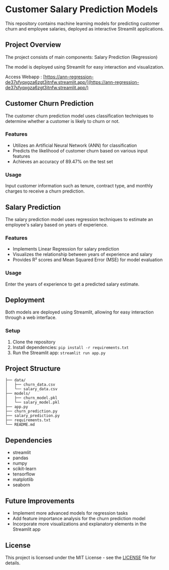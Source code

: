 
# Customer Salary Prediction Models

This repository contains machine learning models for predicting customer churn and employee salaries, deployed as interactive Streamlit applications.

## Project Overview

The project consists of main components:
 Salary Prediction (Regression)

The model is deployed using Streamlit for easy interaction and visualization.

Access Webapp : [https://ann-regression-de37sfyqxgza6zgt3itnfw.streamlit.app/](https://ann-regression-de37sfyqxgza6zgt3itnfw.streamlit.app/)

## Customer Churn Prediction

The customer churn prediction model uses classification techniques to determine whether a customer is likely to churn or not.

### Features

- Utilizes an Artificial Neural Network (ANN) for classification
- Predicts the likelihood of customer churn based on various input features
- Achieves an accuracy of 89.47% on the test set


### Usage

Input customer information such as tenure, contract type, and monthly charges to receive a churn prediction.

## Salary Prediction

The salary prediction model uses regression techniques to estimate an employee's salary based on years of experience.

### Features

- Implements Linear Regression for salary prediction
- Visualizes the relationship between years of experience and salary
- Provides R² scores and Mean Squared Error (MSE) for model evaluation


### Usage

Enter the years of experience to get a predicted salary estimate.

## Deployment

Both models are deployed using Streamlit, allowing for easy interaction through a web interface.

### Setup

1. Clone the repository
2. Install dependencies: `pip install -r requirements.txt`
3. Run the Streamlit app: `streamlit run app.py`

## Project Structure

```
├── data/
│   ├── churn_data.csv
│   └── salary_data.csv
├── models/
│   ├── churn_model.pkl
│   └── salary_model.pkl
├── app.py
├── churn_prediction.py
├── salary_prediction.py
├── requirements.txt
└── README.md
```


## Dependencies

- streamlit
- pandas
- numpy
- scikit-learn
- tensorflow
- matplotlib
- seaborn


## Future Improvements

- Implement more advanced models for regression tasks
- Add feature importance analysis for the churn prediction model
- Incorporate more visualizations and explanatory elements in the Streamlit app

## License

This project is licensed under the MIT License - see the [LICENSE](LICENSE) file for details.
